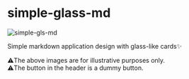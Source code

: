 # simple-glass-md

![simple-gls-md](https://github.com/maythedaddy/simple-glass-md/assets/35832485/4c2fd0bf-c4ea-46c5-80cb-19c60d068d75)

Simple markdown application design with glass-like cards✨<br>

⚠️The above images are for illustrative purposes only.<br>
⚠️The button in the header is a dummy button.
